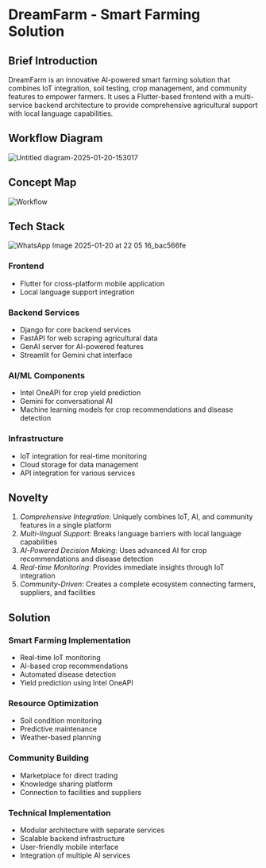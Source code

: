 # DreamFarm - Smart Farming Solution

## Brief Introduction
DreamFarm is an innovative AI-powered smart farming solution that combines IoT integration, soil testing, crop management, and community features to empower farmers. It uses a Flutter-based frontend with a multi-service backend architecture to provide comprehensive agricultural support with local language capabilities.

## Workflow Diagram
![Untitled diagram-2025-01-20-153017](https://github.com/user-attachments/assets/13b679d2-a031-4be3-af60-1c5f28950292)


## Concept Map
![Workflow](https://github.com/user-attachments/assets/546963fe-76e8-4077-af07-b173e2079951)

## Tech Stack
![WhatsApp Image 2025-01-20 at 22 05 16_bac566fe](https://github.com/user-attachments/assets/08cdacde-da75-4e0a-b536-61102529ba02)

### Frontend
- Flutter for cross-platform mobile application
- Local language support integration

### Backend Services
- Django for core backend services
- FastAPI for web scraping agricultural data
- GenAI server for AI-powered features
- Streamlit for Gemini chat interface

### AI/ML Components
- Intel OneAPI for crop yield prediction
- Gemini for conversational AI
- Machine learning models for crop recommendations and disease detection

### Infrastructure
- IoT integration for real-time monitoring
- Cloud storage for data management
- API integration for various services

## Novelty

1. *Comprehensive Integration*: Uniquely combines IoT, AI, and community features in a single platform
2. *Multi-lingual Support*: Breaks language barriers with local language capabilities
3. *AI-Powered Decision Making*: Uses advanced AI for crop recommendations and disease detection
4. *Real-time Monitoring*: Provides immediate insights through IoT integration
5. *Community-Driven*: Creates a complete ecosystem connecting farmers, suppliers, and facilities

## Solution

### Smart Farming Implementation
- Real-time IoT monitoring
- AI-based crop recommendations
- Automated disease detection
- Yield prediction using Intel OneAPI

### Resource Optimization
- Soil condition monitoring
- Predictive maintenance
- Weather-based planning

### Community Building
- Marketplace for direct trading
- Knowledge sharing platform
- Connection to facilities and suppliers

### Technical Implementation
- Modular architecture with separate services
- Scalable backend infrastructure
- User-friendly mobile interface
- Integration of multiple AI services
